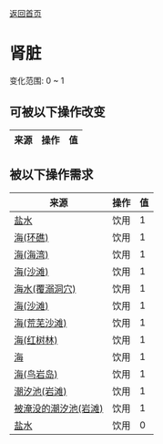 [返回首页](index.md)  
# 肾脏  
变化范围: 0 ~ 1  
## 可被以下操作改变  
来源  |  操作  |  值  
----  |  ----  |  ----  
## 被以下操作需求  
来源  |  操作  |  值  
----  |  ----  |  ----  
[盐水](LQ_WaterSalt.md)  |  饮用  |  1  
[海(环礁)](Sea_Atoll.md)  |  饮用  |  1  
[海(海湾)](Sea_Bay.md)  |  饮用  |  1  
[海(沙滩)](Sea_Beach.md)  |  饮用  |  1  
[海水(覆溺洞穴)](Sea_Cave.md)  |  饮用  |  1  
[海(沙滩)](Sea_Cove.md)  |  饮用  |  1  
[海(荒芜沙滩)](Sea_DesolateBeach.md)  |  饮用  |  1  
[海(红树林)](Sea_Mangroves.md)  |  饮用  |  1  
[海](Sea_Raft.md)  |  饮用  |  1  
[海(鸟岩岛)](Sea_Rocks.md)  |  饮用  |  1  
[潮汐池(岩滩)](TidePool.md)  |  饮用  |  1  
[被淹没的潮汐池(岩滩)](TidePoolFlooded.md)  |  饮用  |  1  
[盐水](LQ_WaterSalt.md)  |  饮用  |  0  
